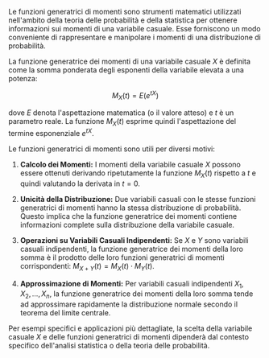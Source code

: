 Le funzioni generatrici di momenti sono strumenti matematici utilizzati nell'ambito della teoria delle probabilità e della statistica per ottenere informazioni sui momenti di una variabile casuale. Esse forniscono un modo conveniente di rappresentare e manipolare i momenti di una distribuzione di probabilità.

La funzione generatrice dei momenti di una variabile casuale $X$ è definita come la somma ponderata degli esponenti della variabile elevata a una potenza:

$$M_X(t) = E(e^{tX}) $$

dove $E$ denota l'aspettazione matematica (o il valore atteso) e $t$ è un parametro reale. La funzione $M_X(t)$ esprime quindi l'aspettazione del termine esponenziale $e^{tX}$.

Le funzioni generatrici di momenti sono utili per diversi motivi:

1. **Calcolo dei Momenti:** I momenti della variabile casuale $X$ possono essere ottenuti derivando ripetutamente la funzione $M_X(t)$ rispetto a $t$ e quindi valutando la derivata in $t = 0$.

2. **Unicità della Distribuzione:** Due variabili casuali con le stesse funzioni generatrici di momenti hanno la stessa distribuzione di probabilità. Questo implica che la funzione generatrice dei momenti contiene informazioni complete sulla distribuzione della variabile casuale.

3. **Operazioni su Variabili Casuali Indipendenti:** Se $X$ e $Y$ sono variabili casuali indipendenti, la funzione generatrice dei momenti della loro somma è il prodotto delle loro funzioni generatrici di momenti corrispondenti: $M_{X+Y}(t) = M_X(t) \cdot M_Y(t)$.

4. **Approssimazione di Momenti:** Per variabili casuali indipendenti $X_1, X_2, \ldots, X_n$, la funzione generatrice dei momenti della loro somma tende ad approssimare rapidamente la distribuzione normale secondo il teorema del limite centrale.

Per esempi specifici e applicazioni più dettagliate, la scelta della variabile casuale $X$ e delle funzioni generatrici di momenti dipenderà dal contesto specifico dell'analisi statistica o della teoria delle probabilità.